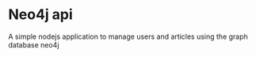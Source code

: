 # Neo4j api

A simple nodejs application to manage users and articles using the graph database neo4j
